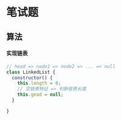 # 笔试题

## 算法

#### 实现链表
```js
// head => node1 => node2 => ... => null
class LinkedList {
  constructor() {
    this.length = 0;
    // 空链表特征 => 判断链表长度
    this.gead = null;
  }

}
```